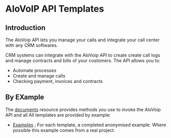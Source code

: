 # AloVoIP API Templates

## Introduction

The AloVoip API lets you manage your calls and integrate your call center with any CRM softwares.

CRM systems can integrate with the AloVoip API to create create call logs and manage contracts and bills of your costomers. The API allows you to:

- Automate processes
- Create and manage calls
- Checking payment, invoices and contracts

## By EXample
The [documents]() resource provides methods you use to invoke the AloVoip API and all All templates are provided by example:

- [Examples]() ; For each template, a completed anonymised example. Where possible this example comes from a real project.